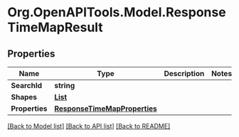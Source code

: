 # Org.OpenAPITools.Model.ResponseTimeMapResult

## Properties

Name | Type | Description | Notes
------------ | ------------- | ------------- | -------------
**SearchId** | **string** |  | 
**Shapes** | [**List<ResponseShape>**](ResponseShape.md) |  | 
**Properties** | [**ResponseTimeMapProperties**](ResponseTimeMapProperties.md) |  | 

[[Back to Model list]](../README.md#documentation-for-models) [[Back to API list]](../README.md#documentation-for-api-endpoints) [[Back to README]](../README.md)

